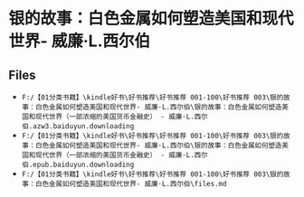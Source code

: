 # 银的故事：白色金属如何塑造美国和现代世界- 威廉·L.西尔伯

## Files

- `F:/【01分类书籍】\kindle好书\好书推荐\好书推荐 001-100\好书推荐 003\银的故事：白色金属如何塑造美国和现代世界- 威廉·L.西尔伯\银的故事：白色金属如何塑造美国和现代世界（一部浓缩的美国货币金融史） - 威廉·L.西尔伯.azw3.baiduyun.downloading`
- `F:/【01分类书籍】\kindle好书\好书推荐\好书推荐 001-100\好书推荐 003\银的故事：白色金属如何塑造美国和现代世界- 威廉·L.西尔伯\银的故事：白色金属如何塑造美国和现代世界（一部浓缩的美国货币金融史） - 威廉·L.西尔伯.epub.baiduyun.downloading`
- `F:/【01分类书籍】\kindle好书\好书推荐\好书推荐 001-100\好书推荐 003\银的故事：白色金属如何塑造美国和现代世界- 威廉·L.西尔伯\files.md`
